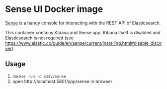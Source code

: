 # Sense UI Docker image

[Sense](https://www.elastic.co/guide/en/sense/current/index.html) is a handy console for interacting with the REST API of Elasticsearch.

This container contains Kibana and Sense app. Kibana itself is disabled and Elasticsearch is not required (see https://www.elastic.co/guide/en/sense/current/installing.html#disable_discover):

## Usage

1. `docker run -d s12v/sense`
2. open http://localhost:5601/app/sense in browser
